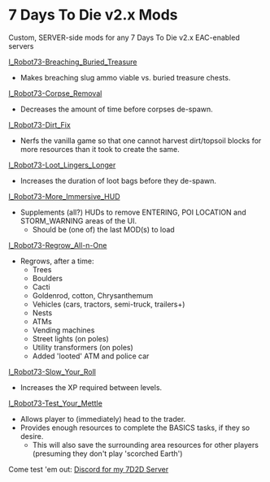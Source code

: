 # 7 Days To Die v2.x Mods
Custom, SERVER-side mods for any 7 Days To Die v2.x EAC-enabled servers

[I_Robot73-Breaching_Buried_Treasure](https://github.com/irobot73/7DaysToDie_v2.x_Mods/tree/main/I_Robot73-Breaching_Buried_Treasure)
* Makes breaching slug ammo viable vs. buried treasure chests.

[I_Robot73-Corpse_Removal](https://github.com/irobot73/7DaysToDie_v2.x_Mods/tree/main/I_Robot73-Corpse_Removal)
* Decreases the amount of time before corpses de-spawn.

[I_Robot73-Dirt_Fix](https://github.com/irobot73/7DaysToDie_v2.x_Mods/tree/main/I_Robot73-Dirt_Fix)
* Nerfs the vanilla game so that one cannot harvest dirt/topsoil blocks for more resources than it took to create the same.

[I_Robot73-Loot_Lingers_Longer](https://github.com/irobot73/7DaysToDie_v2.x_Mods/tree/main/I_Robot73-Loot_Lingers_Longer)
* Increases the duration of loot bags before they de-spawn.

[I_Robot73-More_Immersive_HUD](https://github.com/irobot73/7DaysToDie_v2.x_Mods/tree/main/ZZZ_I_Robot73-More_Immersive_HUD)
* Supplements (all?) HUDs to remove ENTERING, POI LOCATION and STORM_WARNING areas of the UI.
    * Should be (one of) the last MOD(s) to load

[I_Robot73-Regrow_All-n-One](https://github.com/irobot73/7DaysToDie_v2.x_Mods/tree/main/I_Robot73-Regrow_All-n-One)
* Regrows, after a time:
    * Trees
    * Boulders
    * Cacti
    * Goldenrod, cotton, Chrysanthemum
    * Vehicles (cars, tractors, semi-truck, trailers+)
    * Nests
    * ATMs
    * Vending machines
    * Street lights (on poles)
    * Utility transformers (on poles)
    * Added 'looted' ATM and police car

[I_Robot73-Slow_Your_Roll](https://github.com/irobot73/7DaysToDie_v2.x_Mods/tree/main/I_Robot73-Slow_Your_Roll)
* Increases the XP required between levels. 

[I_Robot73-Test_Your_Mettle](https://github.com/irobot73/7DaysToDie_v2.x_Mods/tree/main/I_Robot73-Test_Your_Mettle)
* Allows player to (immediately) head to the trader.
* Provides enough resources to complete the BASICS tasks, if they so desire.
  * This will also save the surrounding area resources for other players (presuming they don't play 'scorched Earth')

Come test 'em out:  [Discord for my 7D2D Server](https://discord.gg/DEU5wmMvSn)
